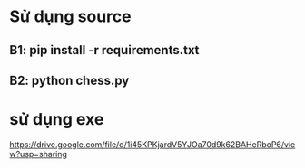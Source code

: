 # Sử dụng source
## B1: pip install -r requirements.txt
## B2: python chess.py
# sử dụng exe
https://drive.google.com/file/d/1i45KPKjardV5YJOa70d9k62BAHeRboP6/view?usp=sharing
